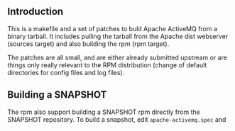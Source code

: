 Introduction
------------
This is a makefile and a set of patches to buld Apache ActiveMQ from
a binary tarball.  It includes pulling the tarball from the Apache dist
webserver (sources target) and also building the rpm (rpm target).

The patches are all small, and are either already submitted upstream or
are things only really relevant to the RPM distribution (change of default
directories for config files and log files).

Building a SNAPSHOT
-------------------
The rpm also support building a SNAPSHOT rpm directly from the SNAPSHOT 
repository.  To build a snapshot, edit `apache-activemq.spec` and

